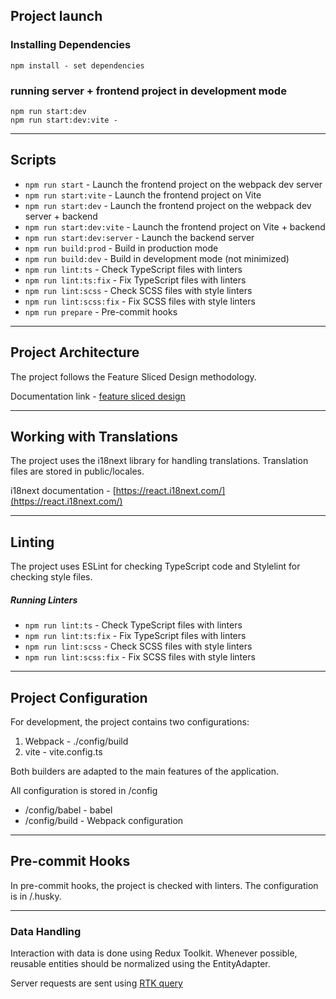 ## Project launch

### Installing Dependencies
```
npm install - set dependencies
```
### running server + frontend project in development mode

```
npm run start:dev   
npm run start:dev:vite - 
```

----

## Scripts

- `npm run start` - Launch the frontend project on the webpack dev server
- `npm run start:vite` -  Launch the frontend project on Vite
- `npm run start:dev` -  Launch the frontend project on the webpack dev server + backend
- `npm run start:dev:vite` -  Launch the frontend project on Vite + backend
- `npm run start:dev:server` - Launch the backend server
- `npm run build:prod` - Build in production mode
- `npm run build:dev` - Build in development mode (not minimized)
- `npm run lint:ts` -  Check TypeScript files with linters
- `npm run lint:ts:fix` -  Fix TypeScript files with linters
- `npm run lint:scss` - Check SCSS files with style linters
- `npm run lint:scss:fix` - Fix SCSS files with style linters
- `npm run prepare` - Pre-commit hooks

----

## Project Architecture

The project follows the Feature Sliced Design methodology.

Documentation link - [feature sliced design](https://feature-sliced.design/docs/get-started/tutorial)

----

## Working with Translations

The project uses the i18next library for handling translations. 
Translation files are stored in public/locales.

i18next documentation - [https://react.i18next.com/](https://react.i18next.com/)

----


## Linting

The project uses ESLint for checking TypeScript code and Stylelint for checking style files.


##### Running Linters
- `npm run lint:ts` - Check TypeScript files with linters
- `npm run lint:ts:fix` - Fix TypeScript files with linters
- `npm run lint:scss` -  Check SCSS files with style linters
- `npm run lint:scss:fix` - Fix SCSS files with style linters

----

## Project Configuration

For development, the project contains two configurations:
1. Webpack - ./config/build
2. vite - vite.config.ts

Both builders are adapted to the main features of the application.

All configuration is stored in /config
- /config/babel - babel
- /config/build - Webpack configuration

----

## Pre-commit Hooks
In pre-commit hooks, the project is checked with linters. The configuration is in /.husky.

----

### Data Handling

Interaction with data is done using Redux Toolkit. 
Whenever possible, reusable entities should be normalized using the EntityAdapter.

Server requests are sent using [RTK query](/src/shared/api/rtkApi.ts)


